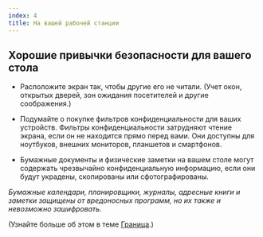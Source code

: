```yaml
---
index: 4
title: На вашей рабочей станции
---
```

## Хорошие привычки безопасности для вашего стола

- Расположите экран так, чтобы другие его не читали. (Учет окон, открытых дверей, зон ожидания посетителей и другие соображения.)

- Подумайте о покупке фильтров конфиденциальности для ваших устройств. Фильтры конфиденциальности затрудняют чтение экрана, если он не находится прямо перед вами. Они доступны для ноутбуков, внешних мониторов, планшетов и смартфонов.

- Бумажные документы и физические заметки на вашем столе могут содержать чрезвычайно конфиденциальную информацию, если они будут украдены, скопированы или сфотографированы.

*Бумажные календари, планировщики, журналы, адресные книги и заметки защищены от вредоносных программ, но их также и невозможно зашифровать.*

(Узнайте больше об этом в теме [Граница](umbrella://travel/borders).)

